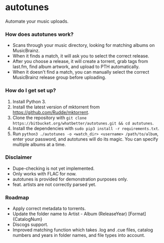 # autotunes #

Automate your music uploads.

### How does autotunes work? ###

* Scans through your music directory, looking for matching albums on MusicBrainz.
* When it finds a match, it will ask you to select the correct release.
* After you choose a release, it will create a torrent, grab tags from last.fm, find album artwork, and upload to PTH automatically.
* When it doesn't find a match, you can manually select the correct MusicBrainz release group before uploading.

### How do I get set up? ###

1. Install Python 3.
2. Install the latest version of mktorrent from https://github.com/Rudde/mktorrent.
3. Clone the repository with `git clone https://bitbucket.org/whatbetter/autotunes.git && cd autotunes`.
4. Install the dependencies with `sudo pip3 install -r requirements.txt`.
5. Run `python3 ./autotunes -o <watch_dir> <username> /path/to/album`, enter your password, and autotunes will do its magic. You can specify multiple albums at a time.

### Disclaimer ###

* Dupe-checking is not yet implemented.
* Only works with FLAC for now.
* autotunes is provided for demonstration purposes only.
* feat. artists are not correctly parsed yet.

### Roadmap ###

* Apply correct metadata to torrents.
* Update the folder name to Artist - Album (ReleaseYear) [Format] {CatalogNum}
* Discogs support.
* Improved matching function which takes .log and .cue files, catalog numbers and years in folder names, and file types into account.
